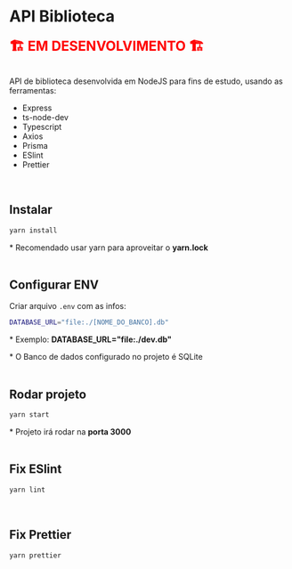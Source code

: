 <!-- markdownlint-disable -->
# API Biblioteca

<span style="color:red; font-weight:bold; font-size: 24px">
🏗️ EM DESENVOLVIMENTO 🏗️
</span>
<br /><br />

API de biblioteca desenvolvida em NodeJS para fins de estudo, usando as ferramentas:

- Express
- ts-node-dev
- Typescript
- Axios
- Prisma
- ESlint
- Prettier

<br />

## Instalar

```bash
yarn install
```

\* Recomendado usar yarn para aproveitar o **yarn.lock**
<br /><br />

## Configurar ENV

Criar arquivo `.env` com as infos:

```bash
DATABASE_URL="file:./[NOME_DO_BANCO].db"
```

\* Exemplo: **DATABASE_URL="file:./dev.db"**

\* O Banco de dados configurado no projeto é SQLite
<br /><br />

## Rodar projeto

```bash
yarn start
```

\* Projeto irá rodar na **porta 3000**
<br /><br />

## Fix ESlint

```bash
yarn lint
```
<br />

## Fix Prettier

```bash
yarn prettier
```
